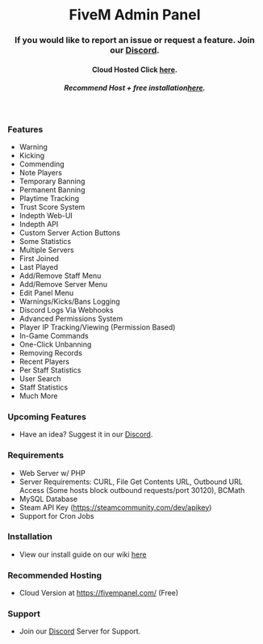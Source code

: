 <p align="center">
  <h1 align="center">
      FiveM Admin Panel
  </h1>
  <h3 align="center">
      If you would like to report an issue or request a feature. Join our <a href="https://discord.gg/9EDbW8M">Discord</a>.
  </h3>
  <h4 align="center">
     Cloud Hosted Click <a href="https://fivempanel.com/">here</a>.
  </h4>
  <h5 align="center">
     Recommend Host + free installation<a href="https://orbithosting.uk/ ">here</a>.
  </h5>
</p>

<br/>


### Features
* Warning
* Kicking
* Commending
* Note Players
* Temporary Banning
* Permanent Banning
* Playtime Tracking
* Trust Score System
* Indepth Web-UI
* Indepth API
* Custom Server Action Buttons
* Some Statistics
* Multiple Servers
* First Joined
* Last Played
* Add/Remove Staff Menu
* Add/Remove Server Menu
* Edit Panel Menu
* Warnings/Kicks/Bans Logging
* Discord Logs Via Webhooks
* Advanced Permissions System
* Player IP Tracking/Viewing (Permission Based)
* In-Game Commands
* One-Click Unbanning
* Removing Records
* Recent Players
* Per Staff Statistics
* User Search
* Staff Statistics
* Much More

### Upcoming Features
* Have an idea? Suggest it in our [Discord](https://discord.gg/9EDbW8M).

### Requirements
* Web Server w/ PHP
* Server Requirements: CURL, File Get Contents URL, Outbound URL Access (Some hosts block outbound requests/port 30120), BCMath
* MySQL Database
* Steam API Key (https://steamcommunity.com/dev/apikey)
* Support for Cron Jobs


### Installation
* View our install guide on our wiki [here](https://github.com/CADOJRP/FiveM-AdministrationPanel/wiki/Installation)


### Recommended Hosting
* Cloud Version at <a href="https://fivempanel.co.uk/">https://fivempanel.com/</a> (Free)


### Support
* Join our [Discord](https://discord.gg/9EDbW8M) Server for Support.
